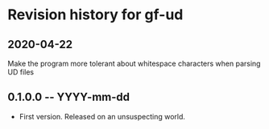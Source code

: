 # Revision history for gf-ud

## 2020-04-22

Make the program more tolerant about whitespace characters when parsing UD files

## 0.1.0.0 -- YYYY-mm-dd

* First version. Released on an unsuspecting world.
